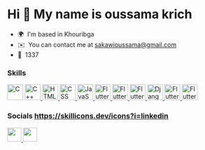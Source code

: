 Hi 👋 My name is oussama krich
==============================

*   🌍  I'm based in Khouribga
*   ✉️  You can contact me at [sakawioussama@gmail.com](mailto:sakawioussama@gmail.com)
*   🧠  1337
### Skills
<p align="left">
                                <a href="https://docs.microsoft.com/en-us/cpp/?view=msvc-170" target="_blank" rel="noreferrer"><img src="https://raw.githubusercontent.com/danielcranney/readme-generator/main/public/icons/skills/c-colored.svg" width="36" height="36" alt="C" /></a>
<a href="https://docs.microsoft.com/en-us/cpp/?view=msvc-170" target="_blank" rel="noreferrer">
  <img src="https://img.icons8.com/?size=512&id=40669&format=png" width="36" height="36" alt="C++" />
</a>
  <a href="https://developer.mozilla.org/en-US/docs/Web/HTML" target="_blank" rel="noreferrer">
  <img src="https://img.icons8.com/?size=512&id=20909&format=png" width="36" height="36" alt="HTML" />
</a>
  <a href="https://developer.mozilla.org/en-US/docs/Web/CSS" target="_blank" rel="noreferrer">
  <img src="https://img.icons8.com/?size=2x&id=21278&format=png" width="36" height="36" alt="CSS" />
</a>
<a href="https://developer.mozilla.org/en-US/docs/Web/JavaScript" target="_blank" rel="noreferrer">
  <img src="https://raw.githubusercontent.com/danielcranney/readme-generator/main/public/icons/skills/javascript-colored.svg" width="36" height="36" alt="JavaScript" />
</a>

<a href="https://tailwindcss.com/" target="_blank" rel="noreferrer">
  <img src="https://skillicons.dev/icons?i=tailwind" width="36" height="36" alt="Flutter" />
</a>
  
<a href="https://react.dev/" target="_blank" rel="noreferrer">
  <img src="https://skillicons.dev/icons?i=react" width="36" height="36" alt="Flutter" />
</a>

<a href="[https://flutter.dev/](https://nextjs.org/)" target="_blank" rel="noreferrer">
  <img src="https://skillicons.dev/icons?i=nextjs" width="36" height="36" alt="Flutter" />
</a>

<a href="https://www.djangoproject.com" target="_blank" rel="noreferrer">
  <img src="https://skillicons.dev/icons?i=django" width="36" height="36" alt="Django" />
</a>

<a href="https://flutter.dev/" target="_blank" rel="noreferrer">
  <img src="https://skillicons.dev/icons?i=flutter" width="36" height="36" alt="Flutter" />
</a>


<a href="https://www.docker.com/" target="_blank" rel="noreferrer">
  <img src="https://skillicons.dev/icons?i=docker" width="36" height="36" alt="Flutter" />
</a>


</p>
                    
 ### Socials              https://skillicons.dev/icons?i=linkedin

<p align="left">  
  <a href="https://www.twitter.com/OSakawi" target="_blank" rel="noreferrer">
    <img src="https://cdn.jsdelivr.net/npm/simple-icons@v3/icons/twitter.svg" width="32" height="32" />
  </a>
  <a href="linkedin.com/in/oussamakrich/" target="_blank" rel="noreferrer">
    <img src="https://skillicons.dev/icons?i=linkedin" width="32" height="32" />
  </a>

</p>
